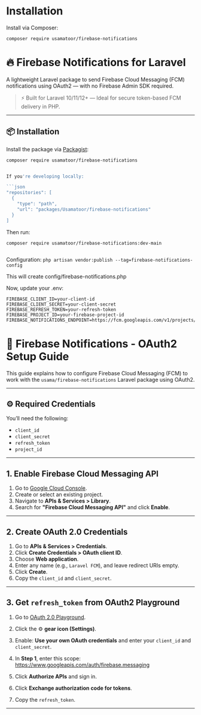 # Installation

Install via Composer:

```
composer require usamatoor/firebase-notifications
```


# 🔥 Firebase Notifications for Laravel

A lightweight Laravel package to send Firebase Cloud Messaging (FCM) notifications using OAuth2 — with no Firebase Admin SDK required.

> ⚡ Built for Laravel 10/11/12+ — Ideal for secure token-based FCM delivery in PHP.

---

## 📦 Installation

Install the package via [Packagist](https://packagist.org/packages/usamatoor/firebase-notifications):

```bash
composer require usamatoor/firebase-notifications


If you're developing locally:

```json
"repositories": [
  {
    "type": "path",
    "url": "packages/Usamatoor/firebase-notifications"
  }
]

```

Then run:

```
composer require usamatoor/firebase-notifications:dev-main


```
Configuration:
```php artisan vendor:publish --tag=firebase-notifications-config```

This will create config/firebase-notifications.php


Now, update your .env:

``` 
FIREBASE_CLIENT_ID=your-client-id
FIREBASE_CLIENT_SECRET=your-client-secret
FIREBASE_REFRESH_TOKEN=your-refresh-token
FIREBASE_PROJECT_ID=your-firebase-project-id
FIREBASE_NOTIFICATIONS_ENDPOINT=https://fcm.googleapis.com/v1/projects/:project_id/messages:send 
```


# 🔐 Firebase Notifications - OAuth2 Setup Guide

This guide explains how to configure Firebase Cloud Messaging (FCM) to work with the `usama/firebase-notifications` Laravel package using OAuth2.

---

## ⚙️ Required Credentials

You’ll need the following:

- `client_id`
- `client_secret`
- `refresh_token`
- `project_id`

---

## 1. Enable Firebase Cloud Messaging API

1. Go to [Google Cloud Console](https://console.cloud.google.com/).
2. Create or select an existing project.
3. Navigate to **APIs & Services > Library**.
4. Search for **"Firebase Cloud Messaging API"** and click **Enable**.

---

## 2. Create OAuth 2.0 Credentials

1. Go to **APIs & Services > Credentials**.
2. Click **Create Credentials > OAuth client ID**.
3. Choose **Web application**.
4. Enter any name (e.g., `Laravel FCM`), and leave redirect URIs empty.
5. Click **Create**.
6. Copy the `client_id` and `client_secret`.

---

## 3. Get `refresh_token` from OAuth2 Playground

1. Go to [OAuth 2.0 Playground](https://developers.google.com/oauthplayground).
2. Click the ⚙️ **gear icon (Settings)**.
3. Enable: **Use your own OAuth credentials** and enter your `client_id` and `client_secret`.
4. In **Step 1**, enter this scope:
https://www.googleapis.com/auth/firebase.messaging

5. Click **Authorize APIs** and sign in.
6. Click **Exchange authorization code for tokens**.
7. Copy the `refresh_token`.

---

